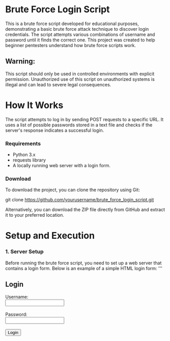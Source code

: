 # Brute Force Login Script
This is a brute force script developed for educational purposes, demonstrating a basic brute force attack technique to discover login credentials. The script attempts various combinations of username and password until it finds the correct one. This project was created to help beginner pentesters understand how brute force scripts work.

## Warning: 
This script should only be used in controlled environments with explicit permission. Unauthorized use of this script on unauthorized systems is illegal and can lead to severe legal consequences.

# How It Works
The script attempts to log in by sending POST requests to a specific URL. It uses a list of possible passwords stored in a text file and checks if the server's response indicates a successful login.

### Requirements

* Python 3.x
* requests library
* A locally running web server with a login form.

### Download
To download the project, you can clone the repository using Git:

git clone https://github.com/yourusername/brute_force_login_script.git

Alternatively, you can download the ZIP file directly from GitHub and extract it to your preferred location.


# Setup and Execution
### 1. Server Setup

Before running the brute force script, you need to set up a web server that contains a login form. Below is an example of a simple HTML login form:
'''
<!DOCTYPE html>
<html lang="en">
<head>
    <meta charset="UTF-8">
    <meta name="viewport" content="width=device-width, initial-scale=1.0">
    <title>Login Page</title>
</head>
<body>
    <h2>Login</h2>
    <form method="POST" action="/login">
        <label for="username">Username:</label><br>
        <input type="text" id="username" name="username"><br><br>
        <label for="password">Password:</label><br>
        <input type="password" id="password" name="password"><br><br>
        <input type="submit" value="Login">
    </form>
</body>
</html> 



